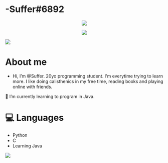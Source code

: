 # -Suffer#6892
<p align="center">
<img src="https://i.imgur.com/1PMkPqx.jpg"/>
</p>

<p align="center">
<a href="https://dsc.bio/357272892771270656">
  <img src="https://lanyard.cnrad.dev/api/357272892771270656?theme=light&bg=FFFFFF&animated=true&hideDiscrim=true&borderRadius=30px&idleMessage=Probably%20doing%20something%20else..." />
</p>
<img src="https://m.media-amazon.com/images/I/91Ljl30h9BL._SL1500_.jpg"/>

</a>

# About me

- Hi, I’m @Suffer. 20yo programming student. I'm everytime trying to learn more. I like doing calisthenics in my free time, reading books and playing online with friends.

 🌱 I’m currently learning to program in Java.

# 💻 Languages

- Python
- C
- Learning Java
                 

<img src="https://i.pinimg.com/originals/70/fc/0a/70fc0ad10b9adb5e86495060f053f6f1.gif"/>

          
